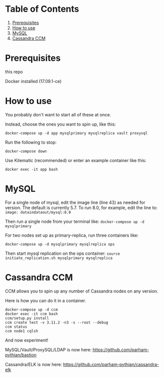 # Table of Contents
1. [Prerequisites](#prerequisites)
2. [How to use](#usage)
3. [MySQL](#mysql)
4. [Cassandra CCM](#ccm)

# Prerequisites
this repo

Docker installed (17.09.1-ce)

# How to use <a name="usage"></a>

You probably don't want to start all of these at once.

Instead, choose the ones you want to spin up, like this:
```
docker-compose up -d app mysqlprimary mysqlreplica vault proxysql
```

Run the following to stop:
```
docker-compose down
```

Use Kitematic (recommended) or enter an example container like this:
```
docker exec -it app bash
```

# MySQL <a name="mysql"></a>

For a single node of mysql, edit the image line (line 43) as needed for version. The default is currently 5.7. To run 8.0, for example, edit the line to:
`image: dataindataout/mysql:8.0`

Then run a single node from your terminal like:
`docker-compose up -d mysqlprimary`

For two nodes set up as primary-replica, run three containers like:
```
docker-compose up -d mysqlprimary mysqlreplica ops
```

Then start mysql replication on the ops container:
`source initiate_replication.sh mysqlprimary mysqlreplica`

# Cassandra CCM <a name="ccm"></a>

CCM allows you to spin up any number of Cassandra nodes on any version. 

Here is how you can do it in a container.

```
docker-compose up -d ccm
docker exec -it ccm bash
ccm/setup.py install
ccm create test -v 3.11.2 -n3 -s --root --debug
ccm status
ccm node1 cqlsh
```

And now experiment!

MySQL/Vault/ProxySQL/LDAP is now here: https://github.com/parham-pythian/bastion

Cassandra/ELK is now here: https://github.com/parham-pythian/cassandra-elk


